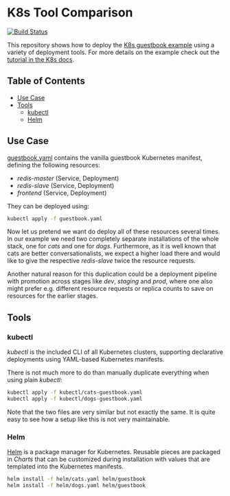 # K8s Tool Comparison

[![Build Status](https://travis-ci.org/mbode/kubernetes-tool-comparison.svg?branch=master)](https://travis-ci.org/mbode/kubernetes-tool-comparison)

This repository shows how to deploy the [K8s guestbook example](https://github.com/kubernetes/examples/tree/master/guestbook) using a variety of deployment tools.
For more details on the example check out the [tutorial in the K8s docs](https://kubernetes.io/docs/tutorials/stateless-application/guestbook/).

## Table of Contents

  * [Use Case](#use-case)
  * [Tools](#tools)
     * [kubectl](#kubectl)
     * [Helm](#helm)

## Use Case

[guestbook.yaml](guestbook.yaml) contains the vanilla guestbook Kubernetes manifest, defining the following resources:

* _redis-master_ (Service, Deployment)
* _redis-slave_ (Service, Deployment)
* _frontend_ (Service, Deployment)

They can be deployed using:

```bash
kubectl apply -f guestbook.yaml
```

Now let us pretend we want do deploy all of these resources several times.
In our example we need two completely separate installations of the whole stack, one for _cats_ and one for _dogs_. Furthermore, as it is well known that cats are better conversationalists, we expect a higher load there and would like to give the respective _redis-slave_ twice the resource requests.

Another natural reason for this duplication could be a deployment pipeline with promotion across stages like _dev_, _staging_ and _prod_, where one also might prefer e.g. different resource requests or replica counts to save on resources for the earlier stages.

## Tools

### kubectl

_kubectl_ is the included CLI of all Kubernetes clusters, supporting declarative deployments using YAML-based Kubernetes manifests.

There is not much more to do than manually duplicate everything when using plain _kubectl_:

```bash
kubectl apply -f kubectl/cats-guestbook.yaml
kubectl apply -f kubectl/dogs-guestbook.yaml
```

Note that the two files are very similar but not exactly the same.
It is quite easy to see how a setup like this is not very maintainable.

### Helm

[Helm](https://github.com/kubernetes/helm) is a package manager for Kubernetes.
Reusable pieces are packaged in _Charts_ that can be customized during installation with values that are templated into the Kubernetes manifests.

```bash
helm install -f helm/cats.yaml helm/guestbook
helm install -f helm/dogs.yaml helm/guestbook
```